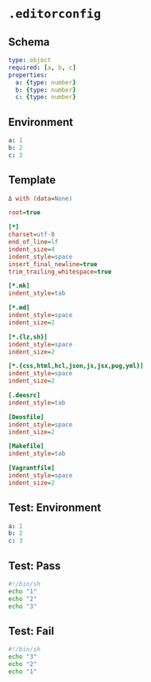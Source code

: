 # `.editorconfig`

## Schema

```yaml
type: object
required: [a, b, c]
properties:
  a: {type: number}
  b: {type: number}
  c: {type: number}
```

## Environment

```yaml
a: 1
b: 2
c: 3
```

## Template

```ini
Δ with (data=None)

root=true

[*]
charset=utf-8
end_of_line=lf
indent_size=4
indent_style=space
insert_final_newline=true
trim_trailing_whitespace=true

[*.mk]
indent_style=tab

[*.md]
indent_style=space
indent_size=2

[*.{lz,sh}]
indent_style=space
indent_size=2

[*.{css,html,hcl,json,js,jsx,pug,yml}]
indent_style=space
indent_size=2

[.deosrc]
indent_style=tab

[Deosfile]
indent_style=space
indent_size=2

[Makefile]
indent_style=tab

[Vagrantfile]
indent_style=space
indent_size=2
```

## Test: Environment

```yaml
a: 1
b: 2
c: 3
```

## Test: Pass

```sh
#!/bin/sh
echo "1"
echo "2"
echo "3"
```

## Test: Fail

```sh
#!/bin/sh
echo "3"
echo "2"
echo "1"
```

